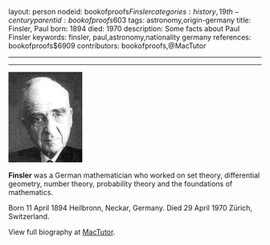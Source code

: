 layout: person
nodeid: bookofproofs$Finsler
categories: history,19th-century
parentid: bookofproofs$603
tags: astronomy,origin-germany
title: Finsler, Paul
born: 1894
died: 1970
description: Some facts about Paul Finsler
keywords: finsler, paul,astronomy,nationality germany
references: bookofproofs$6909
contributors: bookofproofs,@MacTutor

---


---

![Finsler.jpg](https://github.com/bookofproofs/bookofproofs.github.io/blob/main/_sources/_assets/images/portraits/Finsler.jpg?raw=true)

**Finsler** was a German mathematician who worked on set theory, differential geometry, number theory, probability theory and the foundations of mathematics.

Born 11 April 1894 Heilbronn, Neckar, Germany. Died 29 April 1970 Zürich, Switzerland.


View full biography at [MacTutor](https://mathshistory.st-andrews.ac.uk/Biographies/Finsler/).